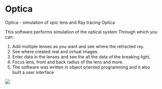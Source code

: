 # Optica
Optica - simulation of opic lens and Ray tracing
Optica

This software performs simulation of the optical system 
Through which you can: 
1. Add multiple lenses as you want and see where the refracted ray. 
1. See where created real and virtual images. 
1. Enter data in the lenses and see the all the data of the breaking light, 
1. Focus lens, front and back radius of the lens and more. 
1. The software was written in object oriented programming and it also built a user interface

 
![](https://www.mathworks.com/matlabcentral/mlc-downloads/downloads/submissions/47414/versions/4/screenshot.jpg)
